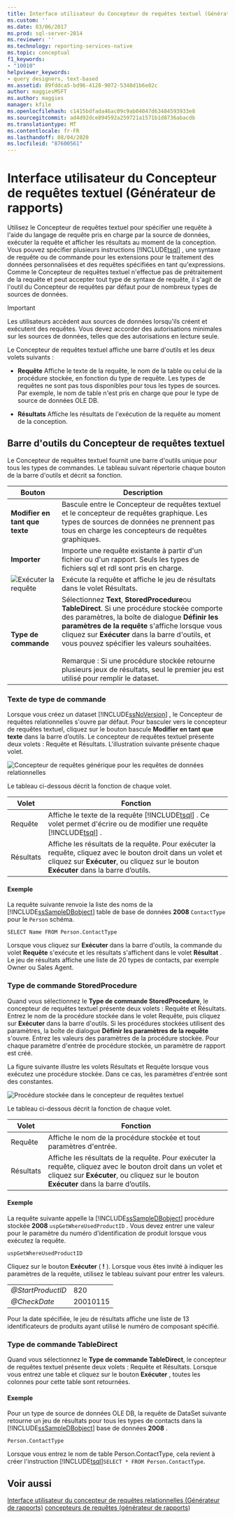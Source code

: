 ```yaml
---
title: Interface utilisateur du Concepteur de requêtes textuel (Générateur de rapports) | Microsoft Docs
ms.custom: ''
ms.date: 03/06/2017
ms.prod: sql-server-2014
ms.reviewer: ''
ms.technology: reporting-services-native
ms.topic: conceptual
f1_keywords:
- "10010"
helpviewer_keywords:
- query designers, text-based
ms.assetid: 89fddca5-bd96-4128-9072-5348d1b6e02c
author: maggiesMSFT
ms.author: maggies
manager: kfile
ms.openlocfilehash: c1415bdfada46ac09c9ab04047d63484593933e8
ms.sourcegitcommit: ad4d92dce894592a259721a1571b1d8736abacdb
ms.translationtype: MT
ms.contentlocale: fr-FR
ms.lasthandoff: 08/04/2020
ms.locfileid: "87600561"
---
```

# <a name="text-based-query-designer-user-interface-report-builder"></a>Interface utilisateur du Concepteur de requêtes textuel (Générateur de rapports)
  Utilisez le Concepteur de requêtes textuel pour spécifier une requête à l'aide du langage de requête pris en charge par la source de données, exécuter la requête et afficher les résultats au moment de la conception. Vous pouvez spécifier plusieurs instructions [!INCLUDE[tsql](../../../includes/tsql-md.md)] , une syntaxe de requête ou de commande pour les extensions pour le traitement des données personnalisées et des requêtes spécifiées en tant qu'expressions. Comme le Concepteur de requêtes textuel n'effectue pas de prétraitement de la requête et peut accepter tout type de syntaxe de requête, il s'agit de l'outil du Concepteur de requêtes par défaut pour de nombreux types de sources de données.

> [!IMPORTANT]
>  Les utilisateurs accèdent aux sources de données lorsqu'ils créent et exécutent des requêtes. Vous devez accorder des autorisations minimales sur les sources de données, telles que des autorisations en lecture seule.

 Le Concepteur de requêtes textuel affiche une barre d'outils et les deux volets suivants :

-   **Requête** Affiche le texte de la requête, le nom de la table ou celui de la procédure stockée, en fonction du type de requête. Les types de requêtes ne sont pas tous disponibles pour tous les types de sources. Par exemple, le nom de table n'est pris en charge que pour le type de source de données OLE DB.

-   **Résultats** Affiche les résultats de l'exécution de la requête au moment de la conception.

## <a name="text-based-query-designer-toolbar"></a>Barre d'outils du Concepteur de requêtes textuel
 Le Concepteur de requêtes textuel fournit une barre d'outils unique pour tous les types de commandes. Le tableau suivant répertorie chaque bouton de la barre d'outils et décrit sa fonction.

|Bouton|Description|
|------------|-----------------|
|**Modifier en tant que texte**|Bascule entre le Concepteur de requêtes textuel et le concepteur de requêtes graphique. Les types de sources de données ne prennent pas tous en charge les concepteurs de requêtes graphiques.|
|**Importer**|Importe une requête existante à partir d'un fichier ou d'un rapport. Seuls les types de fichiers sql et rdl sont pris en charge.|
|![Exécuter la requête](../../analysis-services/media/rsqdicon-run.gif "Exécuter la requête")|Exécute la requête et affiche le jeu de résultats dans le volet Résultats.|
|**Type de commande**|Sélectionnez **Text**, **StoredProcedure**ou **TableDirect**. Si une procédure stockée comporte des paramètres, la boîte de dialogue **Définir les paramètres de la requête** s'affiche lorsque vous cliquez sur **Exécuter** dans la barre d'outils, et vous pouvez spécifier les valeurs souhaitées.<br /><br /> Remarque : Si une procédure stockée retourne plusieurs jeux de résultats, seul le premier jeu est utilisé pour remplir le dataset.|

### <a name="command-type-text"></a>Texte de type de commande
 Lorsque vous créez un dataset [!INCLUDE[ssNoVersion](../../includes/ssnoversion-md.md)] , le Concepteur de requêtes relationnelles s'ouvre par défaut. Pour basculer vers le concepteur de requêtes textuel, cliquez sur le bouton bascule **Modifier en tant que texte** dans la barre d’outils. Le concepteur de requêtes textuel présente deux volets : Requête et Résultats. L'illustration suivante présente chaque volet.

 ![Concepteur de requêtes générique pour les requêtes de données relationnelles](../../analysis-services/media/rsqd-dsaw-sql-generic.gif "Concepteur de requêtes générique pour les requêtes de données relationnelles")

 Le tableau ci-dessous décrit la fonction de chaque volet.

|Volet|Fonction|
|----------|--------------|
|Requête|Affiche le texte de la requête [!INCLUDE[tsql](../../../includes/tsql-md.md)] . Ce volet permet d'écrire ou de modifier une requête [!INCLUDE[tsql](../../../includes/tsql-md.md)] .|
|Résultats|Affiche les résultats de la requête. Pour exécuter la requête, cliquez avec le bouton droit dans un volet et cliquez sur **Exécuter**, ou cliquez sur le bouton **Exécuter** dans la barre d’outils.|

#### <a name="example"></a>Exemple
 La requête suivante renvoie la liste des noms de la [!INCLUDE[ssSampleDBobject](../../../includes/sssampledbobject-md.md)] table de base de données **2008** `ContactType` pour le `Person` schéma.

```
SELECT Name FROM Person.ContactType
```

 Lorsque vous cliquez sur **Exécuter** dans la barre d'outils, la commande du volet **Requête** s'exécute et les résultats s'affichent dans le volet **Résultat** . Le jeu de résultats affiche une liste de 20 types de contacts, par exemple Owner ou Sales Agent.

### <a name="command-type-storedprocedure"></a>Type de commande StoredProcedure
 Quand vous sélectionnez le **Type de commande StoredProcedure**, le concepteur de requêtes textuel présente deux volets : Requête et Résultats. Entrez le nom de la procédure stockée dans le volet Requête, puis cliquez sur **Exécuter** dans la barre d'outils. Si les procédures stockées utilisent des paramètres, la boîte de dialogue **Définir les paramètres de la requête** s'ouvre. Entrez les valeurs des paramètres de la procédure stockée. Pour chaque paramètre d'entrée de procédure stockée, un paramètre de rapport est créé.

 La figure suivante illustre les volets Résultats et Requête lorsque vous exécutez une procédure stockée. Dans ce cas, les paramètres d'entrée sont des constantes.

 ![Procédure stockée dans le concepteur de requêtes textuel](../../analysis-services/media/rs-relational-text-sp.gif "Procédure stockée dans le concepteur de requêtes textuel")

 Le tableau ci-dessous décrit la fonction de chaque volet.

|Volet|Fonction|
|----------|--------------|
|Requête|Affiche le nom de la procédure stockée et tout paramètres d'entrée.|
|Résultats|Affiche les résultats de la requête. Pour exécuter la requête, cliquez avec le bouton droit dans un volet et cliquez sur **Exécuter**, ou cliquez sur le bouton **Exécuter** dans la barre d’outils.|

#### <a name="example"></a>Exemple
 La requête suivante appelle la [!INCLUDE[ssSampleDBobject](../../../includes/sssampledbobject-md.md)] procédure stockée **2008** `uspGetWhereUsedProductID` . Vous devez entrer une valeur pour le paramètre du numéro d'identification de produit lorsque vous exécutez la requête.

```
uspGetWhereUsedProductID
```

 Cliquez sur le bouton **Exécuter** ( **!** ). Lorsque vous êtes invité à indiquer les paramètres de la requête, utilisez le tableau suivant pour entrer les valeurs.

|||
|-|-|
|*@StartProductID*|820|
|*@CheckDate*|20010115|

 Pour la date spécifiée, le jeu de résultats affiche une liste de 13 identificateurs de produits ayant utilisé le numéro de composant spécifié.

### <a name="command-type-tabledirect"></a>Type de commande TableDirect
 Quand vous sélectionnez le **Type de commande TableDirect**, le concepteur de requêtes textuel présente deux volets : Requête et Résultats. Lorsque vous entrez une table et cliquez sur le bouton **Exécuter** , toutes les colonnes pour cette table sont retournées.

#### <a name="example"></a>Exemple
 Pour un type de source de données OLE DB, la requête de DataSet suivante retourne un jeu de résultats pour tous les types de contacts dans la [!INCLUDE[ssSampleDBobject](../../../includes/sssampledbobject-md.md)] base de données **2008** .

 `Person.ContactType`

 Lorsque vous entrez le nom de table Person.ContactType, cela revient à créer l'instruction [!INCLUDE[tsql](../../../includes/tsql-md.md)]`SELECT * FROM Person.ContactType`.

## <a name="see-also"></a>Voir aussi
 [Interface utilisateur du concepteur de requêtes relationnelles &#40;Générateur de rapports&#41;](relational-query-designer-user-interface-report-builder.md) [concepteurs de requêtes &#40;générateur de rapports](../query-designers-report-builder.md)&#41;



